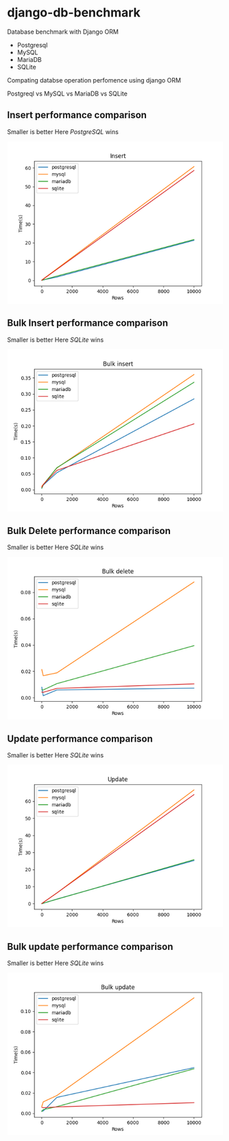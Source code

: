 # django-db-benchmark
Database benchmark with Django ORM

- Postgresql 
- MySQL
- MariaDB
- SQLite

Compating databse operation perfomence using django ORM 

Postgreql vs MySQL vs MariaDB vs SQLite



## Insert performance comparison 
Smaller is better Here *PostgreSQL* wins

![Insert](media/graphs/insert.png)

## Bulk Insert performance comparison 
Smaller is better Here *SQLite* wins

![Insert](media/graphs/bulk_insert.png)

## Bulk Delete performance comparison 
Smaller is better Here *SQLite* wins

![Insert](media/graphs/bulk_delete.png)

## Update performance comparison 
Smaller is better Here *SQLite* wins

![Insert](media/graphs/update.png)


## Bulk update performance comparison 
Smaller is better Here *SQLite* wins

![Insert](media/graphs/bulk_update.png)

